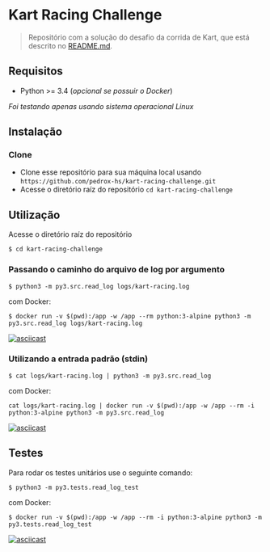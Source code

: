 # Kart Racing Challenge

> Repositório com a solução do desafio da corrida de Kart, que está descrito no [README.md](https://github.com/pedrox-hs/kart-racing-challenge/blob/master/README.md).

## Requisitos
* Python >= 3.4 (_opcional se possuir o Docker_)

_Foi testando apenas usando sistema operacional Linux_

## Instalação

### Clone

- Clone esse repositório para sua máquina local usando `https://github.com/pedrox-hs/kart-racing-challenge.git`
- Acesse o diretório raíz do repositório `cd kart-racing-challenge`

## Utilização

Acesse o diretório raíz do repositório

`$ cd kart-racing-challenge`

### Passando o caminho do arquivo de log por argumento

`$ python3 -m py3.src.read_log logs/kart-racing.log`

com Docker:

`$ docker run -v $(pwd):/app -w /app --rm python:3-alpine python3 -m py3.src.read_log logs/kart-racing.log`

[![asciicast](https://asciinema.org/a/257122.png)](https://asciinema.org/a/257122)


### Utilizando a entrada padrão (stdin)

`$ cat logs/kart-racing.log | python3 -m py3.src.read_log`

com Docker:

`cat logs/kart-racing.log | docker run -v $(pwd):/app -w /app --rm -i python:3-alpine python3 -m py3.src.read_log`

[![asciicast](https://asciinema.org/a/257124.png)](https://asciinema.org/a/257124)


## Testes

Para rodar os testes unitários use o seguinte comando:

`$ python3 -m py3.tests.read_log_test`

com Docker:

`$ docker run -v $(pwd):/app -w /app --rm -i python:3-alpine python3 -m py3.tests.read_log_test`

[![asciicast](https://asciinema.org/a/257129.png)](https://asciinema.org/a/257129)